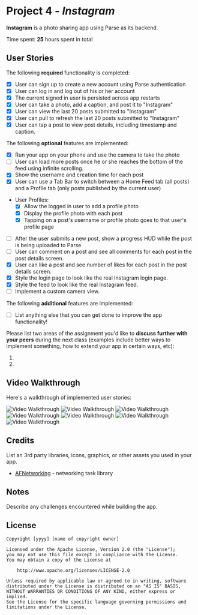 # Project 4 - *Instagram*

**Instagram** is a photo sharing app using Parse as its backend.

Time spent: **25** hours spent in total

## User Stories

The following **required** functionality is completed:

- [X] User can sign up to create a new account using Parse authentication
- [X] User can log in and log out of his or her account
- [X] The current signed in user is persisted across app restarts
- [X] User can take a photo, add a caption, and post it to "Instagram"
- [X] User can view the last 20 posts submitted to "Instagram"
- [X] User can pull to refresh the last 20 posts submitted to "Instagram"
- [X] User can tap a post to view post details, including timestamp and caption.

The following **optional** features are implemented:

- [X] Run your app on your phone and use the camera to take the photo
- [ ] User can load more posts once he or she reaches the bottom of the feed using infinite scrolling.
- [X] Show the username and creation time for each post
- [X] User can use a Tab Bar to switch between a Home Feed tab (all posts) and a Profile tab (only posts published by the current user)
- User Profiles:
  - [X] Allow the logged in user to add a profile photo
  - [X] Display the profile photo with each post
  - [X] Tapping on a post's username or profile photo goes to that user's profile page
- [ ] After the user submits a new post, show a progress HUD while the post is being uploaded to Parse
- [ ] User can comment on a post and see all comments for each post in the post details screen.
- [X] User can like a post and see number of likes for each post in the post details screen.
- [X] Style the login page to look like the real Instagram login page.
- [X] Style the feed to look like the real Instagram feed.
- [ ] Implement a custom camera view.

The following **additional** features are implemented:

- [ ] List anything else that you can get done to improve the app functionality!

Please list two areas of the assignment you'd like to **discuss further with your peers** during the next class (examples include better ways to implement something, how to extend your app in certain ways, etc):

1.
2.

## Video Walkthrough

Here's a walkthrough of implemented user stories:

<img src='https://user-images.githubusercontent.com/58496944/125149483-24d96f80-e0ee-11eb-95f9-98d29f025b21.gif' title='Video Walkthrough' width='' alt='Video Walkthrough' />

<img src='https://user-images.githubusercontent.com/58496944/125149533-6c5ffb80-e0ee-11eb-976d-7af823b0e1b9.gif' title='Video Walkthrough' width='' alt='Video Walkthrough' />

<img src='https://user-images.githubusercontent.com/58496944/125149584-a6310200-e0ee-11eb-84ad-35c9d53a610a.gif' width='' alt='Video Walkthrough' />

<img src='https://user-images.githubusercontent.com/58496944/125149620-e09a9f00-e0ee-11eb-8627-14d95d74e82b.gif' width='' alt='Video Walkthrough' />

<img src='https://user-images.githubusercontent.com/58496944/125149656-1b9cd280-e0ef-11eb-8ecb-57a37e69d83c.gif' width='' alt='Video Walkthrough' />

<img src='https://user-images.githubusercontent.com/58496944/125149792-e8a70e80-e0ef-11eb-90d7-6d4169f59d67.gif' width='' alt='Video Walkthrough' />

<img src='https://user-images.githubusercontent.com/58496944/125149824-2c017d00-e0f0-11eb-8f9f-6a25aa5d58d0.gif' width='' alt='Video Walkthrough' />






## Credits

List an 3rd party libraries, icons, graphics, or other assets you used in your app.

- [AFNetworking](https://github.com/AFNetworking/AFNetworking) - networking task library


## Notes

Describe any challenges encountered while building the app.

## License

    Copyright [yyyy] [name of copyright owner]

    Licensed under the Apache License, Version 2.0 (the "License");
    you may not use this file except in compliance with the License.
    You may obtain a copy of the License at

        http://www.apache.org/licenses/LICENSE-2.0

    Unless required by applicable law or agreed to in writing, software
    distributed under the License is distributed on an "AS IS" BASIS,
    WITHOUT WARRANTIES OR CONDITIONS OF ANY KIND, either express or implied.
    See the License for the specific language governing permissions and
    limitations under the License.
